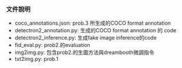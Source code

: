 ### 文件說明
- coco_annotations.json: prob.3 所生成的COCO format annotation
- detectron2_annotation.py: 生成的COCO format annotation 的 code
- detectron2_inference.py: 生成fake image inference的code
- fid_eval.py: prob2.的evaluation
- img2img.py: 包含prob2.的生圖方法與dreambooth微調指令
- txt2img.py: prob.1

